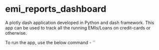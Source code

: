 # emi_reports_dashboard
A plotly dash application developed in Python and dash framework. This app can be used to track all the running EMIs/Loans on credit-cards or otherwise.

To run the app, use the below command -
``